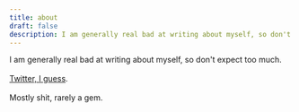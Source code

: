 ```yaml
---
title: about
draft: false
description: I am generally real bad at writing about myself, so don't expect too much.
---
```


I am generally real bad at writing about myself, so don't expect too much.
<br></br>
<a href="https://twitter.com/_AlexDaniels_" target="_blank">Twitter, I guess</a>.
<br></br>
Mostly shit, rarely a gem.

